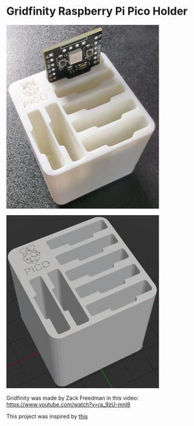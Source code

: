 # Gridfinity Raspberry Pi Pico Holder

![3d printed model verion](/assets/gridfinty-rpi-pico-resized.jpg)

![render model](/assets/render.jpg)

Gridfinity was made by Zack Freedman in this video:
https://www.youtube.com/watch?v=ra_9zU-mnl8

This project was inspired by
[this](https://thangs.com/designer/jeman/3d-model/Gridfinity%2520Raspberry%2520Pi%2520Pico%2520Holder.stl-198518)
